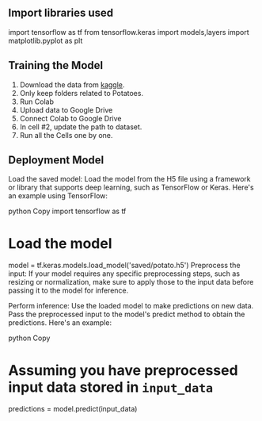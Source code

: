 ## Import libraries used
import tensorflow as tf
from tensorflow.keras import models,layers
import matplotlib.pyplot as plt

## Training the Model

1. Download the data from [kaggle](https://www.kaggle.com/arjuntejaswi/plant-village).
2. Only keep folders related to Potatoes.
3. Run Colab 
4. Upload data to Google Drive 
4. Connect Colab to Google Drive
5. In cell #2, update the path to dataset.
6. Run all the Cells one by one.

## Deployment Model
Load the saved model: Load the model from the H5 file using a framework or library that supports deep learning, such as TensorFlow or Keras. Here's an example using TensorFlow:

python
Copy
import tensorflow as tf

# Load the model
model = tf.keras.models.load_model('saved/potato.h5')
Preprocess the input: If your model requires any specific preprocessing steps, such as resizing or normalization, make sure to apply those to the input data before passing it to the model for inference.

Perform inference: Use the loaded model to make predictions on new data. Pass the preprocessed input to the model's predict method to obtain the predictions. Here's an example:

python
Copy
# Assuming you have preprocessed input data stored in `input_data`
predictions = model.predict(input_data)


